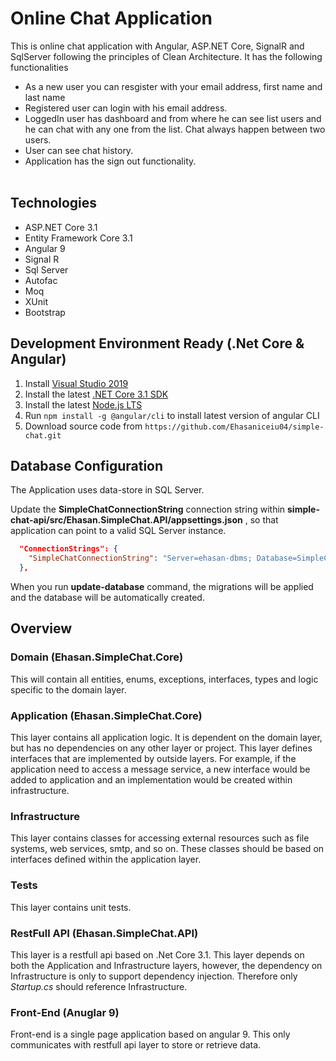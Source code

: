 # Online Chat Application
This is online chat application with Angular, ASP.NET Core, SignalR and SqlServer following the principles of Clean Architecture. It has the following functionalities </br> 
 * As a new user you can resgister with your email address, first name and last name </br>
 * Registered user can login with his email address. </br>
 * LoggedIn user has dashboard and from where he can see list users and he can chat with any one from the list. Chat always happen between two users. </br>
 * User can see chat history.</br>
 * Application has the sign out functionality.</br></br>

## Technologies

* ASP.NET Core 3.1
* Entity Framework Core 3.1
* Angular 9
* Signal R
* Sql Server
* Autofac
* Moq
* XUnit
* Bootstrap

## Development Environment Ready (.Net Core & Angular)

1. Install [Visual Studio 2019](https://visualstudio.microsoft.com/downloads/)
1. Install the latest [.NET Core 3.1 SDK](https://dotnet.microsoft.com/download/dotnet-core/3.1)
2. Install the latest [Node.js LTS](https://nodejs.org/en/)
3. Run `npm install -g @angular/cli` to install latest version of angular CLI
4. Download source code from  `https://github.com/Ehasaniceiu04/simple-chat.git` 

## Database Configuration

The Application uses data-store in SQL Server.

Update the **SimpleChatConnectionString** connection string within **simple-chat-api/src/Ehasan.SimpleChat.API/appsettings.json** , so that application can point to a valid SQL Server instance. 

```json
  "ConnectionStrings": {
    "SimpleChatConnectionString": "Server=ehasan-dbms; Database=SimpleChatDb; Trusted_Connection=True; MultipleActiveResultSets=True;"
  },
```

When you run **update-database** command, the migrations will be applied and the database will be automatically created.

## Overview

### Domain (Ehasan.SimpleChat.Core)

This will contain all entities, enums, exceptions, interfaces, types and logic specific to the domain layer.

### Application (Ehasan.SimpleChat.Core)

This layer contains all application logic. It is dependent on the domain layer, but has no dependencies on any other layer or project. This layer defines interfaces that are implemented by outside layers. For example, if the application need to access a message service, a new interface would be added to application and an implementation would be created within infrastructure.

### Infrastructure

This layer contains classes for accessing external resources such as file systems, web services, smtp, and so on. These classes should be based on interfaces defined within the application layer.

### Tests

This layer contains unit tests.

### RestFull API (Ehasan.SimpleChat.API)

This layer is a restfull api based on .Net Core 3.1. This layer depends on both the Application and Infrastructure layers, however, the dependency on Infrastructure is only to support dependency injection. Therefore only *Startup.cs* should reference Infrastructure.

### Front-End (Anuglar 9)

Front-end is a single page application based on angular 9. This only communicates with restfull api layer to store or retrieve data.
